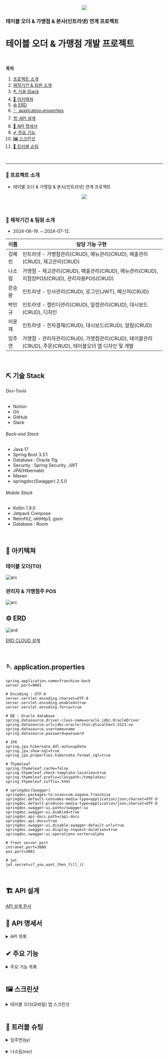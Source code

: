 <p align="center">
 <img src="https://github.com/user-attachments/assets/c532138c-db7b-4b35-9f3d-10f3a7fccf0d">
</p>
 <h3> 테이블 오더 & 가맹점 & 본사(인트라넷) 연계 프로젝트 </h3></div>
<div align="center"></div>

# 테이블 오더 & 가맹점 개발 프로젝트

<br>

**목차**
1. [프로젝트 소개](#-프로젝트-소개)
2. [제작기간 & 팀원 소개](#-제작기간--팀원-소개)
3. [⛏ 기술 Stack](#-기술-stack)
4. [🌸 아키텍쳐](#-아키텍쳐)
5. [⚙️ ERD](#%EF%B8%8F-erd)
6. [🪡 application.properties](#-applicationproperties)
7. [🏗️ API 설계](#%EF%B8%8F-api-설계)
8. [📔 API 명세서](#-api-명세서)
9. [✔ 주요 기능](#-주요-기능)
10. [🖼️ 스크린샷](#%EF%B8%8F-스크린샷)
11. [🌋 트러블 슈팅](#-트러블-슈팅)

<br>

---
### 📌 프로젝트 소개
- 테이블 오더 & 가맹점 & 본사(인트라넷) 연계 프로젝트

<p align="center">
 <img src="https://github.com/user-attachments/assets/a0ec6284-c453-464c-8a17-004268c6cd9a">
</p>
 
<br>

### 📰 제작기간 & 팀원 소개
- 2024-06-19. ~ 2024-07-12.

|이름| 담당 기능 구현                                                                         |
|------|----------------------------------------------------------------------------------|
|김예린| 인트라넷 - 가맹점관리(CRUD), 메뉴관리(CRUD), 매출관리(CRUD), 재고관리(CRUD)                |
|나소림| 가맹점 - 재고관리(CRUD), 매출관리(CRUD), 메뉴관리(CRUD), 지점장POS(CRUD), 관리자용POS(CRUD)        |
|문승환| 인트라넷 - 인사관리(CRUD), 로그인(JWT), 메신저(CRUD) |
|박민규| 인트라넷 - 캘린더관리(CRUD), 일정관리(CRUD), 대시보드(CRUD), 디자인 |
|이윤재| 인트라넷 - 전자결재(CRUD), 대시보드(CRUD), 알림(CRUD) |
|임주연| 가맹점 - 관리자관리(CRUD), 가맹점관리(CRUD), 테이블관리(CRUD), 주문(CRUD), 테이블오더 앱 디자인 및 개발 |

<br>

## ⛏ 기술 Stack

###### Dev-Tools
- Notion
- Git
- GitHub
- Slack

###### Back-end Stack
- Java 17
- Spring Boot 3.3.1
- Database : Oracle 11g
- Security : Spring Security, JWT
- JPA(Hibernate)
- Maven
- springdoc(Swagger) 2.5.0

###### Mobile Stack
- Kotlin 1.9.0
- Jetpack Compose
- Retrofit2, okthttp3, gson
- Database : Room

<br>

## 🌸 아키텍쳐

### 테이블 오더(TO)
<img alt="arc" src="https://github.com/user-attachments/assets/248430df-d6da-450a-932e-06b1ec1efbf2">

### 관리자 & 가맹점주 POS
<img alt="arc" src="https://github.com/user-attachments/assets/f9b22af1-6093-4cd3-a7d5-2e2150fef939">
<br>

## ⚙️ ERD

<img alt="erd" src="https://github.com/user-attachments/assets/14828cb4-5ad2-4311-bc93-328b0c451167">
<br>

[ERD CLOUD 설계](https://www.erdcloud.com/d/Jcot8WXsi7yvCXEHL)

<br>

## 🪡 application.properties

```
spring.application.name=franchise-back
server.port=9001

# Encoding : UTF-8
server.servlet.encoding.charset=UTF-8
server.servlet.encoding.enabled=true
server.servlet.encoding.force=true

# DB : Oracle database
spring.datasource.driver-class-name=oracle.jdbc.OracleDriver
spring.datasource.url=jdbc:oracle:thin:@localhost:1521:xe
spring.datasource.username=name
spring.datasource.password=password

# JPA
spring.jpa.hibernate.ddl-auto=update
spring.jpa.show-sql=true
spring.jpa.properties.hibernate.format_sql=true

# Thymeleaf
spring.thymeleaf.cache=false
spring.thymeleaf.check-template-location=true
spring.thymeleaf.prefix=classpath:/templates/
spring.thymeleaf.suffix=.html

# springdoc(Swagger)
springdoc.packages-to-scan=com.nagane.franchise
springdoc.default-consumes-media-type=application/json;charset=UTF-8
springdoc.default-produces-media-type=application/json;charset=UTF-8
springdoc.swagger-ui.path=/swagger-ui
springdoc.swagger-ui.enabled=true
springdoc.api-docs.path=/api-docs
springdoc.api-docs=true
springdoc.swagger-ui.disable-swagger-default-url=true
springdoc.swagger-ui.display-request-duration=true
springdoc.swagger-ui.operations-sorter=alpha

# front server port
intranet.port=3000
pos.port=3001

# jwt
jwt.secret=if_you_want_then_fill_it
```

<br>

## 🏗️ API 설계
[API 설계 문서](https://www.notion.so/api-73f371e16c1841cd9b23ea6e753eb140)

## 📔 API 명세서

<details>
<summary>API 목록 </summary>
<div markdown="1">

 
| API 명칭            | HTTP 메서드 | 엔드포인트                | 설명                                |
|---------------------|-------------|---------------------------|-------------------------------------|
| 가맹점 로그인     | POST        | /login                      | 가맹점주가 포스기에 로그인하기 위해 사용하는 API입니다.          |
| 테이블 목록 조회     | GET         | /table?storeNo={storeNo}           | 해당 가맹점 테이블 목록을 조회합니다.          |
| 테이블 신규 등록       | POST        | /table                    | 해당 가맹점 테이블을 신규 등록합니다.          |
| 현재 주문 목록 조회    | GET         | /order?storeNo={storeNo}                 | 현재 가맹점 내의 모든 진행 중인 주문 목록을 조회합니다.  (이미 완료되거나 환불된 주문은 조회 X)         |
| (테이블 별) 현재 주문 목록 조회    | GET         | /table/order?tableNo={tableNo}                 | 선택한 테이블 모든 진행 중인 주문 목록을 조회합니다.           |
| 테이블 수정    | PUT         | /table                 | 선택한 테이블 정보를 수정합니다.         |
| 현재 테이블 주문 완료 처리    | PUT         | /table/clear                 | 현재 테이블 내 주문 내역(0(주문 완료), 1(음식 나감)만 해당. 환불 제외) 다 2(손님 나감)로 수정합니다.          |
| 테이블 삭제    | DELETE         | /table                 | 선택한 테이블을 삭제합니다. (현재 진행 중인 주문 있을 시, 삭제 불가)          |
| 주문 상태 변경    | PUT         | /order/state            | 주문의 상태를 변경합니다. |
| 선택한 주문 상세 정보 조회       | GET       | /order?orderNo={orderNo}        | 선택한 주문의 단일 상세 정보를 조회합니다.       |
| 결제 목록 조회 (영수증)        | GET         | /payment?storeNo={storeNo}      | 해당 가맹점의 당일 결제 목록을 조회합니다.                |
| (단일) 결제 반품        | PUT         | /payment?orderNo={orderNo}      | 단일 결제 항목을 반품합니다.      |
| 가맹점별 재고 목록 조회     | GET         | /stock?storeNo={storeNo}          | 현재 가맹점의 재고 목록을 조회합니다.         |
| 재고량 수정       | PUT        | /stock                    | 선택한 재고의 수량을 수정합니다.           |
| 재고 생성    | POST         | /stock                 | 신규 재고 품목을 생성합니다.          |
| 재고 삭제   | DELETE         | /stock?stockNo={stockNo}             | 더 이상 관리할 필요가 없는 재고를 삭제합니다. |
| 재고 단일 품목 발주 신청      | POST       | /purchase-order        | 재고 단일 품목 발주를 신청합니다.      |
| 발주 입고 완료 여부 체크        | PUT         | /purchase-order       | 발주 신청한 재고 품목이 입고됐을 시, 입고 완료 여부 확인을 위한 API입니다.      |
| 발주 삭제       | DELETE       | /purchaseorder?purchaseOrderNo={purchaseOrderNo}        | 발주한 항목을 취소합니다.     |
| 매출 정보 조회        | GET         | /sales?storeId={storeId}      | 해당 가맹점의 매출 정보를 조회합니다.      |
| 관리자 로그인     | POST         | /admin/login           | 가맹점 관리자(이하 관리자)가 관리자 페이지에 로그인 하기 위해 사용하는 API입니다.        |
| 지점 목록 조회     | GET         | /admin/store           | 가맹점 목록을 조회합니다.       |
| 지점 신규 등록(=지점장 회원 가입)       | POST        | /admin/store                    | 가맹점을 신규 등록합니다.            |
| 지점 정보 수정    | PUT         | /admin/store                 | 가맹점 정보를 수정합니다.          |
| 지점 삭제    | DELETE         | /admin/store             | 계약이 끝났거나 경고 횟수가 일정 수준을 넘어간 가맹점을 비활성화 시킵니다. |
| 카테고리 신규 등록       | POST       | /admin/category        | 메뉴 카테고리를 새로 등록합니다.       |
| 카테고리 수정        | PUT         | /admin/category      | 카테고리 정보를 수정합니다.             |
| 카테고리 삭제        | DELETE         | /admin/category      | 카테고리를 영구 삭제합니다(메뉴 없을 시)            |
| (카테고리 별) 메뉴 목록 조회        | GET         | /admin/menu/{categoryId}      | 카테고리 별로 메뉴 목록을 조회합니다.      |
| 메뉴 신규 등록     | POST         | /admin/menu           | 관리자가 메뉴를 새로 등록합니다.          |
| 관리자용 메뉴 상세 확인     | GET         | /admin/menu?menuNo={menuNo}          | 관리자가 단일 메뉴 정보를 확인합니다.          |
| 메뉴 수정       | PUT        | /admin/menu                    | 관리자가 메뉴 정보를 수정합니다.            |
| 메뉴 단종 (DELETE)    | DELETE         | /admin/menu                 | 더 이상 판매하지 않는 메뉴를 비활성화 시킵니다.           |
| 테이블 오더 로그인    | POST         | /to            | 테이블 오더 기기에 로그인합니다. 이때 테이블 번호와 이름도 함께 등록합니다. |
| 테이블 오더 관리자 모드 로그인       | POST       | /to/admin       | 테이블 오더 관리자 모드 로그인합니다(실제로는, 입력한 아이디와 비밀번호가 일치하는지 여부만 조회)       |
| 테이블 오더 비활성화        | PUT         | /to/admin      | 선택한 테이블을 비활성화합니다.              |
| 테이블오더 주문 내역 조회        | GET         | /to/order?tableCode={tableCode}     | 해당 테이블에서 현재까지 주문한 내역을 조회합니다(테이블 비우기 전(state=2 제외) 항목만 조회)     |
| 테이블 오더 카테고리 목록 조회     | GET         | /to/category          | 현재 활성화된 카테고리 목록을 조회합니다.           |
| 테이블 오더 특정 카테고리 판매 중 메뉴 목록 조회     | GET         | /to/menu/list?storeCode={storeCode}&categoryNo={categoryNo}          | 현재 가맹점에서 판매하는 메뉴 목록을 카테고리별로 조회합니다.           |
| 테이블 오더 메뉴 단일(상세) 조회       | GET        | /to/menu?storeCode={storeCode}&menuNo={menuNo}                    | 선택한 메뉴의 상세 정보를 확인합니다.            |
| 테이블 오더 주문 신규 등록    | POST         | /to/menu?menuId={menuId}                 | 테이블 오더에서 신규 주문을 진행합니다.           |
| 신규 발주 목록 조회    | GET         | /api/order?storeNo={storeNo}            | (본사 측에서) 신규 발조 목록을 조회합니다. |
| 월별 매출 조회        | GET         | /api/sales?year={year}&month={month}       | (본사 측에서) request param으로 입력한 연도, 월별 매출을 조회합니다.                |

</div>
</details>

## ✔ 주요 기능

<details>
<summary>주요 기능 목록</summary>
<div markdown="1">
 
- 🏬 가맹점관리
  - 가맹점 등록
  - 가맹점 경고 기능
  - 폐점한 매장 업데이트 및 조회

- 🍽 메뉴관리
  - 메뉴 등록
  - 메뉴 판매 상태 변경 및 조회(판매/미판매)
  - 필요한 재고 발주하기

- 💻 주문관리
  - 가맹점 별 (당일) 주문 내역 확인(영수증)
  - 테이블 별 주문 내역 확인
  - 손님 식사 완료 여부에 따라 주문 상태 변경

- 📈 매출관리
  - 당일 & 이번 달 매출 조회
  - 당일 & 이번 달 결제 건수 조회

- 📋 테이블 오더
  - 테이블 등록 & 비활성화
  - 메뉴 확인 & 장바구니 담기
  - 장바구니 담은 메뉴 주문하기
  - 해당 테이블 현재 주문 내역 확인
  - 홀짝 게임
    
</div>
</details>
<br>

## 🖼️ 스크린샷

<details>
<summary>테이블 오더(모바일) 앱 스크린샷</summary>
<div markdown="1">

### 테이블 등록
![3 PNG](https://github.com/user-attachments/assets/9644c5e2-3656-47f2-b24e-b38733025a22)


### 메뉴 목록 확인
![4 PNG](https://github.com/user-attachments/assets/ce3bd04a-196c-495b-af11-effc678325b2)
![7 PNG](https://github.com/user-attachments/assets/737e7b6c-8394-4213-9891-ac09f45a4519)


### 메뉴 상세 확인
![5 PNG](https://github.com/user-attachments/assets/6cb63bf5-48b9-4e9b-997d-acf6a8afb434)


### 장바구니 확인
![9 PNG](https://github.com/user-attachments/assets/ee18eb17-fac5-45ea-8828-67e9b367c0a9)


### 메뉴 주문 (현재 로직 상 '카드 결제'만 가능
![10 PNG](https://github.com/user-attachments/assets/f0cfce5b-acb7-4383-9ecb-36df9e2bda47)


<details>
<summary>주문 상태 따른 변화</summary>
<div markdown="1">

### 결제 플로우
![12 PNG](https://github.com/user-attachments/assets/db9672d0-19f5-4f24-b239-9d820d35402a)
![15 PNG](https://github.com/user-attachments/assets/fe4627a3-764c-44bf-bd69-85fe9534354c)


### 정상적으로 결제 & 서버에 정보 전송 완료
![16 PNG](https://github.com/user-attachments/assets/6cf3ebe6-0dd8-4984-b191-8426c78bb549)


### 재고 부족 시
![TO_CANT_ORDER PNG](https://github.com/user-attachments/assets/4e96fb39-4622-4fa8-af72-0a71abdca900)


### 서버 오류 발생 시
![TO_FAIL_ORDER PNG](https://github.com/user-attachments/assets/23eef1de-d8d6-48f3-bb0f-9eb9a489c09a)

 
</div>
</details>
<br>

### 주문 내역 확인
![17 PNG](https://github.com/user-attachments/assets/63868c8d-778f-4ae2-9ca2-fcab923eaced)


### 홀짝 게임 (메뉴 목록 화면에서 테이블 번호 10초 내로 5번 터치하면 플레이 가능)
![20 PNG](https://github.com/user-attachments/assets/d3fb6732-ee9d-46e0-a8d9-250edab6eb32)


### 테이블 등록 해제
![23 PNG](https://github.com/user-attachments/assets/b194c02e-1716-45ba-a91b-b753b5eb843d)

 
</div>
</details>
<br>

## 🌋 트러블 슈팅
<details>
<summary>임주연(ljy)</summary>
<div markdown="1">

- (백엔드) jpa repository 쿼리
    - No property 'no' found for type 'Order'; Traversed path: OrderMenu.order 에러
    - 원인: Order 엔티티에서 no라는 필드를 찾지 못해서 발생한 문제
        - Order 엔티티에서 실제로 사용되는 필드 이름을 사용해야 함
    - 해결
        - findByOrderNo에서 findByOrder_OrderNo로 수정
    - 특이사항
        - 해당 OrderMenu는 order_no(오라클 기준 컬럼명)를 fk로 가진 엔티티임, 즉 자식 엔티티에서 부모 엔티티 컬럼(예: pk)를 찾기 위해서는 부모 엔티티_부모 엔티티의 해당 컬럼 이름을 명시하는 식으로 jpa 메서드 명을 지정해야 하는 것으로 보임
- (백엔드) 스웨거 적용
    - 원인: No operations defined in spec! 메시지 표시되며 아무 api도 보이지 않음
    - 해결: application.proporties에 springdoc.packages-to-scan에 패키지값 제대로 세팅
    
- (백엔드) RequestBody null로 돌아오는 에러
    - 원인: 몰라…. ⇒ RequestBody를 spring이 아니라 swagger 걸 import
    - 해결: 했으면 좋겠다… ⇒ spring에서 제공해주는 걸로 import 문 변경
- (백엔드) store 정보 수정 뒤, 신규 레코드 생성했을 때 레코드 pk 번호가 수정 횟수만큼 건너뛰어지는 이슈
    - 원인: Builder로 객체 생성해서 해당 객체를 수정용 객체로 사용했는데, jpa의 경우 엔티티를 Builder를 이용해서 객체 생성하면 신규 객체를 생성하는 것이라고 무조건 생각하게 됨
    - 해결: 기존 db의 entity 객체 불러온 다음, setter로 수정
- (안드로이드) hilt 오류
    
    ```sql
    error: [Hilt]
      Unsupported metadata version. Check that your Kotlin version is >= 1.0: java.lang.IllegalStateException: Unsupported metadata version. Check that your Kotlin version is >= 1.0
      	at dagger.hilt.processor.internal.kotlin.KotlinMetadata.metadataOf(KotlinMetadata.java:200)
    ```
    
    위 에러를 비롯한 매우 다양한 오류들이 출몰
    
    - 원인: kotlin과 hilt의 버전 차이
    - 해결: kotlin version 1.9.0, hilt 2.48로 맞춤
        - 여담: 총 5시간 걸렸습니다 이젠 살의밖에 남아있지 않은 괴물이 되어버렸습니다…
- (안드로이드) 주문 정보 가져오기 실패 : Text '2024-07-09T11:09:35.93592' could not be parsed at index 20
    - 원인: gson에서 LocalDateTime 형변환 못하는데 해당 형식으로 저장하라고 세팅해서 발생한 오류
    - 해결: 일단 string 형태로 room에 저장한 뒤 ui에서 표현할 때는 형변환 util 함수 만들어서 대응 (getTimeDifferenceString)
- (안드로이드) 가맹점 pos 측에서 테이블 삭제했을 시 & token 만료 시 테이블 오더 앱 대응
  - 문제: 가맹점 측 pos기에서 테이블 삭제 시 & token 만료 시 테이블 오더 앱 기기가 계속 작동 가능할 시 치명적인 문제가 되리라고 판단되었음
  - 해결: 401 error return됐을 시 room과 sharePreferences 내에 저장해둔 데이터 전부 삭제한 뒤 앱 강제 종료하도록 조치 (AuthInterceptor)
- (안드로이드) 관리자 로그인 시도 시 `서버와의 통신에 실패했습니다. : java.lang.RuntimeException: Unable to create instance of interface retrofit2.Call. Registering an InstanceCreator or a TypeAdapter for this type, or adding a no-args constructor may fix this problem.` 에러 발생
    - 원인: retrofit에서 suspend를 사용할 시, Call이 아닌 Response를 사용해야 하기에 발생한 오류
    - 해결: Call ⇒ Response로 고침
- (안드로이드) 카테고리 정보 가져오기 실패 : Reading a state that was created after the snapshot was taken or in a snapshot that has not yet been applied
    - 상황: 이미 기기 로그인 된 상태로 바로 home screen 접속하면 안 뜨는데 로그인 과정 거쳐서 home screen으로 넘어갈 때 뜸 share 문제인가?
    - 원인: 로그인하고 성공 뜬 다음에  `sharedPreferences` 에 데이터 저장하는데 바로 페이지 넘어가버려서 table id가 null인 상태로 api 요청해서 404 뜸
    - 해결: delay 걸어서 바로 페이지 넘어가는 게 아니라, 적당한 시간 뒤에 넘어가도록, 그래서 데이터 저장까지 확보하고 home screen으로 넘어감

</div>
</details>
<br>

<details>
<summary>나소림(nsr)</summary>
<div markdown="1">
 
   - @RequestBody 애노테이션으로 받은 json 데이터가 Null
       - 에러 : not-null property references a null or transient value : com.nagane.franchise.menu.domain.Category.categoryName
       
       - 해결 : 어노테이션 import 잘못함
   - StackOverflowError
       - 에러 : [2024-06-30 14:55:08.076] [ERROR] [http-nio-9001-exec-1] org.apache.catalina.core.ContainerBase.[Tomcat].[localhost].[/].[dispatcherServlet] Servlet.service() for servlet [dispatcherServlet] in context with path [] threw exception [Handler dispatch failed: java.lang.StackOverflowError] with root cause
       java.lang.StackOverflowError: null
       
       - 원인 : 카테고리 엔티티 안에 메뉴 에티티 리스트 선언돼있고 메뉴 엔티티에 또 카테고리 엔티티가 선언돼있어서 무한반복으로 카테고리와 메뉴 정보를 불러옴
       
       - 해결 : @ToString 어노테이션에서 특정 컬럼 제거
   - 엔티티에 기본 생성자가 없다는 오류
       - 오류 : No default constructor for entity 'com.nagane.franchise.stoke.domain.Stock'
       - 원인 : 엔티티에 기본 생성자가 없어서
       - 해결 : @NoArgsConstructor 와 @AllArgsConstructor 어노테이션 붙여줌
   - 없는 부모를 값으로 넣으려고 해서 난 오류
       - 에러 : could not execute statement [ORA-02291: integrity constraint (NAGANE.FKIY2NYPGS7BM2W5RMLMVQKL1OU) violated - parent key not found
       ] [insert into purchase_order (order_date,price,quantity,state,stock_no,p_order_no) values (?,?,?,?,?,?)]; SQL [insert into purchase_order (order_date,price,quantity,state,stock_no,p_order_no) values (?,?,?,?,?,?)]; constraint [NAGANE.FKIY2NYPGS7BM2W5RMLMVQKL1OU]
       - 해결 : 부모를 만들어주고 실행
   - yarn start 안됨
       - 에러 : 'react-scripts'은(는) 내부 또는 외부 명령, 실행할 수 있는 프로그램, 또는
       배치 파일이 아닙니다.
       - 원인 : react-scripts라는 라이브러리(프로그램/명령)을 현재 경로에서 실행시킬수 없는 상황이기 때문
       - 해결 :  react-scripts모듈을 설치
           
           > yarn add global react-scripts
           > 
           
           > npm install -g react-script
           > 
   - 에러는 아니고 Middleware 경고
       - 경고
           - DeprecationWarning: 'onAfterSetupMiddleware' option is deprecated. Please use the 'setupMiddlewares' option.
           - 'onBeforeSetupMiddleware' option is deprecated. Please use the 'setupMiddlewares' option.
       - 뜻
           - **onAfterSetupMiddleware** 옵션은 더 이상 사용되지 않습니다. 대신 **setupMiddlewares** 옵션을 사용해야 합니다.
           - **onBeforeSetupMiddleware** 옵션도 더 이상 사용되지 않습니다. 마찬가지로 **setupMiddlewares** 옵션을 사용해야 합니다.
   - not null 컬럼인데 null 을 넣는다는 에러
       - 에러 : 복사 못함
       - 원인 : 카테고리 엔티티에서 state = 1이라고 지정해뒀지만 null 값으로 들어감
       - 해결 : state 변수에 @Builder.Default 어노테이션 붙이기
   - 직접 쿼리문으로 데이터 삽입 시 읽어오지 못함
       - commit 을 안함….
   - props 으로 값 안넘어감
       - 해결 : const CategoryForm = ({ toggleFormLayouts, changeCategory }) ⇒{}
       { toggleFormLayouts, changeCategory } 이 부분을 {toggleFormLayouts}, {changeCategory } 이렇게 씀
   - CORS 오류
       - 에러 : Access to XMLHttpRequest at 'http://localhost:9001/admin/category' from origin '[http://localhost:3001](http://localhost:3001/)' has been blocked by CORS policy: No 'Access-Control-Allow-Origin' header is present on the requested resource.
       - 이유 : 요청한 경로가 허용되지 않음
       - 해결 : WebConfig클래스의 addMapping 함수에 허용 경로를 모든 경로("/**")로 설정
   - 요청 데이터가 잘못 됨
       - 에러 : org.springframework.web.servlet.mvc.support.DefaultHandlerExceptionResolver Resolved [org.springframework.http.converter.HttpMessageNotReadableException: Required request body is missing: public org.springframework.http.ResponseEntity<? extends com.nagane.franchise.util.model.response.BaseResponseBody> com.nagane.franchise.store.api.StoreController.deleteStore(com.nagane.franchise.store.dto.store.StoreNoDto)]
       - 원인 : 지점 삭제시 서버는 Dto 로 요청을 받는데 프론트는 StoreNo(Long) 값을 넘겨줌
       - 해결 : StoreNo 을 객체에 담아서 보냄
</div>
</details>
<br>
